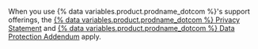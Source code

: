 When you use {% data variables.product.prodname_dotcom %}'s support offerings, the <a href="/articles/github-privacy-statement/" class="dotcom-only">{% data variables.product.prodname_dotcom %} Privacy Statement</a> and <a href="/github/site-policy/github-supplemental-terms-for-microsoft-volume-licensing" class="dotcom-only">{% data variables.product.prodname_dotcom %} Data Protection Addendum</a> apply.
